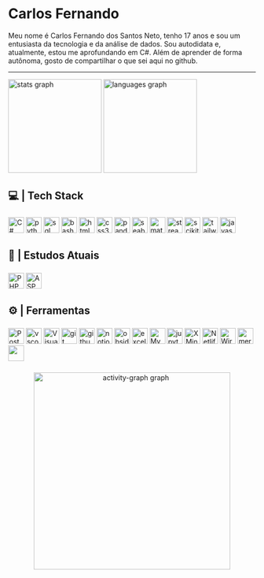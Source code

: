 <h1>Carlos Fernando</h1>

Meu nome é Carlos Fernando dos Santos Neto, tenho 17 anos e sou um entusiasta da tecnologia e da análise de dados. Sou autodidata e, atualmente, estou me aprofundando em C#. Além de aprender de forma autônoma, gosto de compartilhar o que sei aqui no github.

---

<div>
  
  <img src="https://github-readme-stats.vercel.app/api?username=cf-neto&hide_title=false&hide_rank=false&show_icons=true&include_all_commits=true&count_private=true&disable_animations=false&theme=tokyonight&locale=en&hide_border=true&order=1" height="190" alt="stats graph"  />
  <img src="https://github-readme-stats.vercel.app/api/top-langs?username=cf-neto&locale=en&hide_title=false&layout=compact&card_width=320&langs_count=5&theme=tokyonight&hide_border=true&order=2" height="190" alt="languages graph"  />
</div>


###

<h2 align="left">💻 |  Tech Stack</h3>

###

<div align="left">
  <img src="https://img.shields.io/badge/C%23-239120?style=for-the-badge&logo=csharp&logoColor=white" height="32" alt="C# logo" />
  <img src="https://img.shields.io/badge/Python-3776AB?logo=python&logoColor=white&style=for-the-badge" height="32" alt="python logo"  />
  <img src="https://img.shields.io/badge/SQL-66B2FF?style=for-the-badge&logo=sql&logoColor=white" height="32" alt="sql logo"  />
  <img src="https://img.shields.io/badge/bash-121011?logo=gnubash&logoColor=white&style=for-the-badge" height="32" alt="bash logo"  />
  <img src="https://img.shields.io/badge/HTML5-E34F26?logo=html5&logoColor=white&style=for-the-badge" height="32" alt="html5 logo"  />
  <img src="https://img.shields.io/badge/CSS3-1572B6?logo=css3&logoColor=white&style=for-the-badge" height="32" alt="css3 logo"  />
  <img src="https://img.shields.io/badge/pandas-150458?logo=pandas&logoColor=white&style=for-the-badge" height="32" alt="pandas logo"  />
  <img src="https://img.shields.io/badge/Seaborn-2A5C9F?style=for-the-badge&logo=seaborn&logoColor=white" height="32" alt="seaborn logo"  />
  <img src="https://img.shields.io/badge/Matplotlib-3E7D9D?style=for-the-badge&logo=matplotlib&logoColor=white" height="32" alt="matplotlib logo"  />
  <img src="https://img.shields.io/badge/Streamlit-FF4B4B?style=for-the-badge&logo=streamlit&logoColor=white" height="32" alt="streamlit logo"  />
  <img src="https://img.shields.io/badge/Scikit--learn-F7931E?style=for-the-badge&logo=scikit-learn&logoColor=white" height="32" alt="scikit-learn logo" />
  <img src="https://img.shields.io/badge/TailwindCSS-38B2AC?logo=tailwindcss&logoColor=white&style=for-the-badge" height="32" alt="tailwindcss logo" />
  <img src="https://img.shields.io/badge/JavaScript-F7DF1E?logo=javascript&logoColor=black&style=for-the-badge" height="32" alt="javascript logo" />
</div>


###

<h2 align="left">📖 | Estudos Atuais</h2>

###

<div align="left">
  <img src="https://img.shields.io/badge/PHP-777BB4?style=for-the-badge&logo=php&logoColor=white" height="32" alt="PHP logo" />
  <img src="https://img.shields.io/badge/ASP.NET-5C2D91?style=for-the-badge&logo=dotnet&logoColor=white" height="32" alt="ASP.NET logo" />
</div>



###

<h2 align="left">⚙️ | Ferramentas</h2>

###

<div align="left">
  <img src="https://img.shields.io/badge/Postman-FF6C37?style=for-the-badge&logo=postman&logoColor=white" height="32" alt="Postman logo" />
  <img src="https://img.shields.io/badge/Visual Studio Code-007ACC?logo=visualstudiocode&logoColor=white&style=for-the-badge" height="32" alt="vscode logo"  />
  <img src="https://img.shields.io/badge/Visual%20Studio-5C2D91?style=for-the-badge&logo=visualstudio&logoColor=white" height="32" alt="Visual Studio logo" />
  <img src="https://img.shields.io/badge/Git-F05032?logo=git&logoColor=white&style=for-the-badge" height="32" alt="git logo"  />
  <img src="https://img.shields.io/badge/GitHub-181717?logo=github&logoColor=white&style=for-the-badge" height="32" alt="github logo"  />
  <img src="https://img.shields.io/badge/Notion-black?style=for-the-badge&logo=notion" height="32" alt="notion logo"  />
  <img src="https://img.shields.io/badge/Obsidian-4C1B7D?style=for-the-badge&logo=obsidian&logoColor=white" height="32" alt="obsidian logo"  />
  <img src="https://img.shields.io/badge/Excel-217346?style=for-the-badge&logo=microsoft-excel&logoColor=white" height="32" alt="excel logo"  />
  <img src="https://img.shields.io/badge/MySQL-4479A1?logo=mysql&logoColor=white&style=for-the-badge" height="32" alt="MySQL logo" />
  <img src="https://img.shields.io/badge/Jupyter-white?style=for-the-badge&logo=jupyter" height="32" alt="jupyter logo"  />
  <img src="https://img.shields.io/badge/XMind-FF6600?logo=xmind&logoColor=white&style=for-the-badge" height="32" alt="XMind logo" />
  <img src="https://img.shields.io/badge/Netlify-00C7B7?logo=netlify&logoColor=white&style=for-the-badge" height="32" alt="Netlify logo" />
  <img src="https://img.shields.io/badge/Wireshark-1679A7?logo=wireshark&logoColor=white&style=for-the-badge" height="32" alt="Wireshark logo" />
  <img src="https://img.shields.io/badge/Mermaid.js-1e4b5a?style=for-the-badge&logo=mermaid&logoColor=white" height="32" alt="mermaid.js logo" />
  <img src="https://img.shields.io/badge/Nmap-214478?logo=nmap&logoColor=white&style=for-the-badge" height="32 alt="Nmap logo" />
  



</div>


###

<div align="center">
  <img src="https://github-readme-activity-graph.vercel.app/graph?username=cf-neto&radius=16&theme=tokyo-night&area=true&order=5&hide_border=true" height="400" alt="activity-graph graph"  />
</div>

###


###
